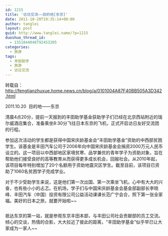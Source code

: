 ```yaml
---
id: 1215
title: '访日交流——目的地[东京]'
date: 2011-10-20T19:35:14+00:00
author: tanglei
layout: post
guid: http://www.tanglei.name/?p=1215
duoshuo_thread_id:
  - 1351844048792453205
categories:
  - 旅游
tags:
  - 丰田助学
  - 旅游
  - 访日交流
---
```

转载自：http://fengtianzhuxue.home.news.cn/blog/a/0101004A87F40BB505A3D342.html

2011.10.20  目的地——东京

清晨4点20分，提前一天报到的丰田助学基金获助学子们已经在北京西站附近的瑞尔威酒店集合，准备乘坐8:30分飞往日本东京的飞机，正式开启访日友好交流团的行程。

参加这次活动的学生都是获得中国宋庆龄基金会“丰田助学基金”资助的中西部贫困学生。该基金是丰田汽车公司于2006年向中国宋庆龄基金会捐资2000万元人民币设立的。这一项目以中西部地区家境贫寒、品学兼优的青年学子为资助对象，旨在帮助他们接受良好的高等教育从而获得更多成长机会，回报社会。从2010年起，该项目每年特别增加了20个名额用于资助地震灾区学生。截至目前，该项目已资助了1060名贫困学子完成学业。

对于不少受助学生来说，这是他们第一次出国、第一次乘坐飞机，心中有大大的兴奋，也有些小小的忐忑。在机场，学子们与中国宋庆龄基金会基金部副部长李晓峰、丰田汽车（中国）投资有限公司公益活动课课长范广宁会合，照下第一张全家福。美好的日本之旅，就要开始啦~~

<p style="text-indent: 0px;" align="center">
  <a href="http://misc.home.news.cn/public/images/original/00/40/AA/15/15.jpg" target="_blank"><img src="http://misc.home.news.cn/public/images/original/00/40/AA/15/15.jpg" alt=""  /></a>
</p>

抵达东京的第一站，就是参观东京丰田本部，与丰田公司社会贡献部的员工交流。倾心的交谈，热情的合影，大大拉近了彼此的距离，“丰田助学基金”似乎早已让大家成为一家人~~

<p style="text-indent: 0px;" align="center">
  <a href="http://misc.home.news.cn/public/images/original/00/40/AA/16/16.jpg" target="_blank"><img src="http://misc.home.news.cn/public/images/original/00/40/AA/16/16.jpg" alt=""  /></a>
</p>

<p style="text-indent: 0px;" align="center">
  <a href="http://misc.home.news.cn/public/images/original/00/40/AA/17/17.jpg" target="_blank"><img src="http://misc.home.news.cn/public/images/original/00/40/AA/17/17.jpg" alt=""  /></a>
</p>
